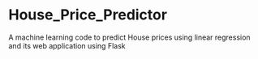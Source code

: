 # House_Price_Predictor
 A machine learning code to predict House prices using linear regression and its web application using Flask
